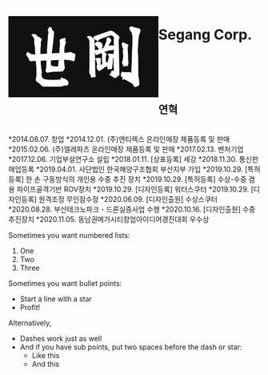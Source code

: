 <img align="left" width="300" height="200" src="segang_logo.jpg">

# Segang Corp. 
<br><br><br><br>
## 연혁
<br>
*2014.08.07. 창업
*2014.12.01. (주)엔티렉스 온라인매장 제품등록 및 판매
*2015.02.06. (주)엘레파츠 온라인매장 제품등록 및 판매
*2017.02.13. 벤처기업
*2017.12.06. 기업부설연구소 설립
*2018.01.11. [상표등록] 세강
*2018.11.30. 통신판매업등록
*2019.04.01. 사단법인 한국해양구조협회 부산지부 가입
*2019.10.29. [특허등록] 한 손 구동방식의 개인용 수중 추진 장치
*2019.10.29. [특허등록] 수상-수중 겸용 파이프골격기반 ROV장치
*2019.10.29. [디자인등록] 워터스쿠터
*2019.10.29. [디자인등록] 원격조정 무인잠수정
*2020.06.09. [디자인출원] 수상스쿠터
*2020.08.28. 부산테크노파크 - 드론실증사업 수행
*2020.10.16. [디자인출원] 수중 추진장치
*2020.11.05. 동남권메가시티창업아이디어경진대회 우수상

Sometimes you want numbered lists:

1. One
2. Two
3. Three

Sometimes you want bullet points:

* Start a line with a star
* Profit!

Alternatively,

- Dashes work just as well
- And if you have sub points, put two spaces before the dash or star:
  - Like this
  - And this
